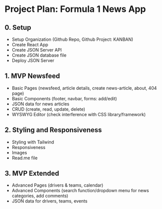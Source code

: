 # Project Plan: Formula 1 News App

## 0. Setup
- Setup Organization (Github Repo, Github Project: KANBAN)
- Create React App
- Create JSON Server API
- Create JSON database file
- Deploy JSON Server

## 1. MVP Newsfeed
- Basic Pages (newsfeed, article details, create news-article, about, 404 page)
- Basic Components (footer, navbar, forms: add/edit)
- JSON data for news articles
- CRUD (create, read, update, delete)
- WYSWYG Editor (check interference with CSS library/framework)

## 2. Styling and Responsiveness
- Styling with Tailwind
- Responsiveness
- Images
- Read.me file

## 3. MVP Extended
- Advanced Pages (drivers & teams, calendar)
- Advanced Components (search function/dropdown menu for news categories, add comments)
- JSON data for drivers, teams, events





